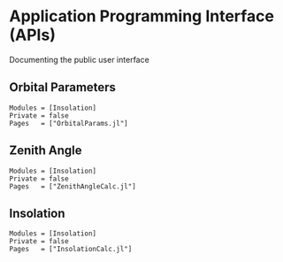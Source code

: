# Application Programming Interface (APIs)

Documenting the public user interface

## Orbital Parameters
```@autodocs
Modules = [Insolation]
Private = false
Pages   = ["OrbitalParams.jl"]
```

## Zenith Angle
```@autodocs
Modules = [Insolation]
Private = false
Pages   = ["ZenithAngleCalc.jl"]
```

## Insolation
```@autodocs
Modules = [Insolation]
Private = false
Pages   = ["InsolationCalc.jl"]
```